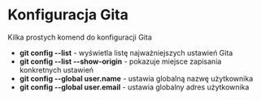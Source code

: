 # Konfiguracja Gita
Kilka prostych komend do konfiguracji Gita

* **git config --list** - wyświetla listę najważniejszych ustawień Gita
* **git config --list --show-origin** - pokazuje miejsce zapisania konkretnych ustawień
* **git config --global user.name** - ustawia globalną nazwę użytkownika
* **git config --global user.email** - ustawia globalny adres użytkownika 